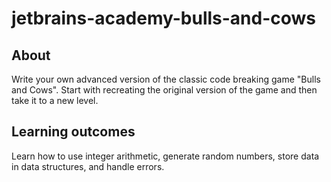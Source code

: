 # jetbrains-academy-bulls-and-cows

## About
Write your own advanced version of the classic code breaking game "Bulls and Cows". Start with recreating the original version of the game and then take it to a new level.

## Learning outcomes
Learn how to use integer arithmetic, generate random numbers, store data in data structures, and handle errors.
